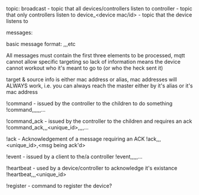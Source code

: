 topic:
broadcast - topic that all devices/controllers listen to
controller - topic that only controllers listen to
device_<device mac/id> - topic that the device listens to

messages:

basic message format:
<cmd>,<target>,<source>,etc

All messages must contain the first three elements to be processed, mqtt cannot allow specific targeting so lack of information means the device cannot workout who it's meant to go to (or who the heck sent it)

target & source info is either mac address or alias, mac addresses will ALWAYS work, i.e. you can always reach the master either by it's alias or it's mac address

!command - issued by the controller to the children to do something
!command,<target>,<source>,<cmd>,<arg0>,<arg1>,...

!command_ack - issued by the controller to the children and requires an ack
!command_ack,<target>,<source>,<unique_id>,<cmd>,<arg0>,<arg1>,...

!ack - Acknowledgement of a message requiring an ACK
!ack,<target>,<source>,<unique_id>,<msg being ack'd>

!event - issued by a client to the/a controller
!event,<target>,<source>,<arg0>,<arg1>,...

!heartbeat - used by a device/controller to acknowledge it's existance
!heartbeat,<target>,<source>,<unique_id>

!register - command to register the device?